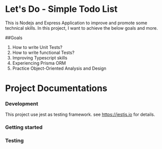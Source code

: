# Let's Do - Simple Todo List
This is Nodejs and Express Application to improve and promote some technical skills.
In this project, I want to achieve the below goals and more.


##Goals
1. How to write Unit Tests?
2. How to write functional Tests?
3. Improving Typescript skills
4. Experiencing Prisma ORM
5. Practice Object-Oriented Analysis and Design

# Project Documentations

### Development
This project use jest as testing framework. see https://jestjs.io for details. 
### Getting started

### Testing
